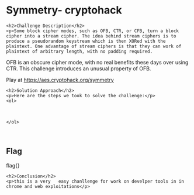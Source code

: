
<!DOCTYPE html>
<html>

<body>
    <h1>Symmetry- cryptohack</h1>

    <h2>Challenge Description</h2>
    <p>Some block cipher modes, such as OFB, CTR, or CFB, turn a block cipher into a stream cipher. The idea behind stream ciphers is to produce a pseudorandom keystream which is then XORed with the plaintext. One advantage of stream ciphers is that they can work of plaintext of arbitrary length, with no padding required.

OFB is an obscure cipher mode, with no real benefits these days over using CTR. This challenge introduces an unusual property of OFB.

Play at <a href=" https://aes.cryptohack.org/symmetry"> https://aes.cryptohack.org/symmetry</a>
</p>
 
    <h2>Solution Approach</h2>
    <p>Here are the steps we took to solve the challenge:</p>
    <ol>
<pre>

</pre>        
       
    
    </ol>
<br>
    <h2>Flag</h2>
    <p class="flag">flag{}
</p>

    <h2>Conclusion</h2>
    <p>this is a very   easy chanllenge for work on develper tools in in chrome and web exploitations</p>
</body>
</html>


